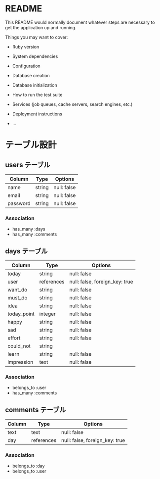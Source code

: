 # README

This README would normally document whatever steps are necessary to get the
application up and running.

Things you may want to cover:

* Ruby version

* System dependencies

* Configuration

* Database creation

* Database initialization

* How to run the test suite

* Services (job queues, cache servers, search engines, etc.)

* Deployment instructions

* ...

# テーブル設計

## users テーブル
| Column       | Type   | Options     |
| ------------ | ------ | ----------- |
| name         | string | null: false |
| email        | string | null: false |
| password     | string | null: false |
### Association
- has_many :days
- has_many :comments

## days テーブル
| Column        | Type       | Options                        |
| ------------- | ---------- | ------------------------------ |
| today         | string     | null: false                    |
| user          | references | null: false, foreign_key: true |
| want_do       | string     | null: false                    |
| must_do       | string     | null: false                    |
| idea          | string     | null: false                    |
| today_point   | integer    | null: false                    |
| happy         | string     | null: false                    |
| sad           | string     | null: false                    |
| effort        | string     | null: false                    |
| could_not     | string     |                                |
| learn         | string     | null: false                    |
| impression    | text       | null: false                    |
### Association
- belongs_to :user
- has_many :comments

## comments テーブル

| Column      | Type       | Options                        |
| ----------- | ---------- | ------------------------------ |
| text        | text       | null: false                    |
| day         | references | null: false, foreign_key: true |

### Association

- belongs_to :day
- belongs_to :user
